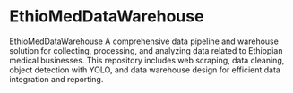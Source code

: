# EthioMedDataWarehouse
EthioMedDataWarehouse A comprehensive data pipeline and warehouse solution for collecting, processing, and analyzing data related to Ethiopian medical businesses. This repository includes web scraping, data cleaning, object detection with YOLO, and data warehouse design for efficient data integration and reporting.
